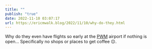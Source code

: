 ```yaml
---
title: ""
publish: "true"
date: 2022-11-10 03:07:17
url: https://ericmwalk.blog/2022/11/10/why-do-they.html
---
```

Why do they even have flights so early at the [PWM](https://en.m.wikipedia.org/wiki/Portland_International_Jetport) airport if nothing is open… Specifically no shops or places to get coffee 😔.